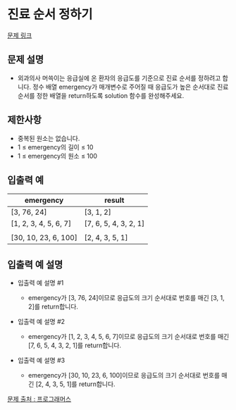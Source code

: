 # 진료 순서 정하기

[문제 링크](https://school.programmers.co.kr/learn/courses/30/lessons/120835)

## 문제 설명

- 외과의사 머쓱이는 응급실에 온 환자의 응급도를 기준으로 진료 순서를 정하려고 합니다. 정수 배열 emergency가 매개변수로 주어질 때 응급도가 높은 순서대로 진료 순서를 정한 배열을 return하도록 solution 함수를 완성해주세요.

## 제한사항

- 중복된 원소는 없습니다.
- 1 ≤ emergency의 길이 ≤ 10
- 1 ≤ emergency의 원소 ≤ 100

## 입출력 예

| emergency             | result                |
| --------------------- | --------------------- |
| [3, 76, 24]           | [3, 1, 2]             |
| [1, 2, 3, 4, 5, 6, 7] | [7, 6, 5, 4, 3, 2, 1] |
|  |
| [30, 10, 23, 6, 100]  | [2, 4, 3, 5, 1]       |

## 입출력 예 설명

- 입출력 예 설명 #1

  - emergency가 [3, 76, 24]이므로 응급도의 크기 순서대로 번호를 매긴 [3, 1, 2]를 return합니다.

- 입출력 예 설명 #2

  - emergency가 [1, 2, 3, 4, 5, 6, 7]이므로 응급도의 크기 순서대로 번호를 매긴 [7, 6, 5, 4, 3, 2, 1]를 return합니다.

- 입출력 예 설명 #3

  - emergency가 [30, 10, 23, 6, 100]이므로 응급도의 크기 순서대로 번호를 매긴 [2, 4, 3, 5, 1]를 return합니다.

[문제 출처 : 프로그래머스](https://school.programmers.co.kr/learn/challenges?order=acceptance_desc&levels=0)
